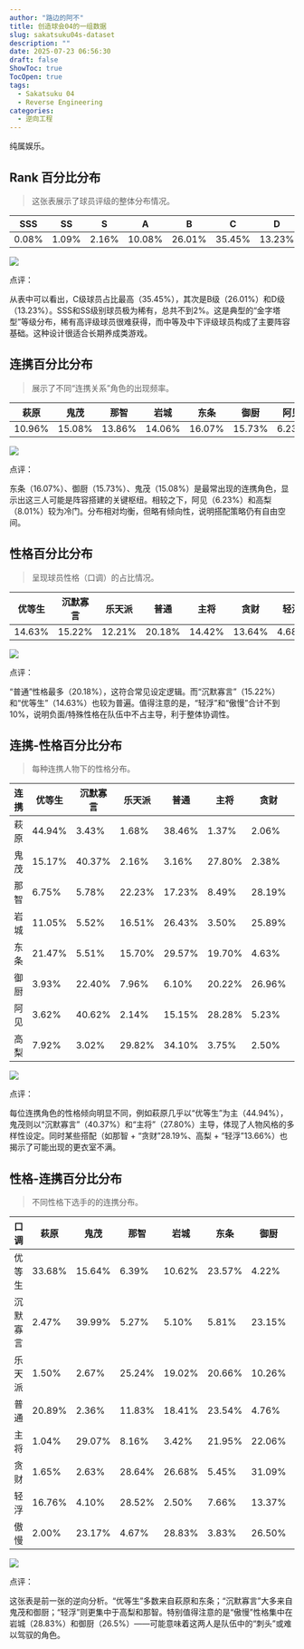 ```yaml
---
author: "路边的阿不"
title: 创造球会04的一组数据
slug: sakatsuku04s-dataset
description: ""
date: 2025-07-23 06:56:30
draft: false
ShowToc: true
TocOpen: true
tags:
  - Sakatsuku 04
  - Reverse Engineering
categories:
  - 逆向工程
---
```


纯属娱乐。

## Rank 百分比分布

> 这张表展示了球员评级的整体分布情况。


| SSS   | SS    | S     | A      | B      | C      | D      | E     | F     | G     | H     |
| ----- | ----- | ----- | ------ | ------ | ------ | ------ | ----- | ----- | ----- | ----- |
| 0.08% | 1.09% | 2.16% | 10.08% | 26.01% | 35.45% | 13.23% | 6.20% | 3.42% | 1.73% | 0.54% |

![](imgs/posts/2025-07-23-sakatsuku04s-dataset/image.png)

点评：

从表中可以看出，C级球员占比最高（35.45%），其次是B级（26.01%）和D级（13.23%）。SSS和SS级别球员极为稀有，总共不到2%。这是典型的“金字塔型”等级分布，稀有高评级球员很难获得，而中等及中下评级球员构成了主要阵容基础。这种设计很适合长期养成类游戏。


## 连携百分比分布

> 展示了不同“连携关系”角色的出现频率。


| 萩原 | 鬼茂 | 那智 | 岩城 | 东条 | 御厨 | 阿见 | 高梨 |
|------|------|------|------|------|------|------|------|
| 10.96% | 15.08% | 13.86% | 14.06% | 16.07% | 15.73% | 6.23% | 8.01% |

![](imgs/posts/2025-07-23-sakatsuku04s-dataset/image-1.png)

点评：

东条（16.07%）、御厨（15.73%）、鬼茂（15.08%）是最常出现的连携角色，显示出这三人可能是阵容搭建的关键枢纽。相较之下，阿见（6.23%）和高梨（8.01%）较为冷门。分布相对均衡，但略有倾向性，说明搭配策略仍有自由空间。


## 性格百分比分布

> 呈现球员性格（口调）的占比情况。

| 优等生 | 沉默寡言 | 乐天派 | 普通 | 主将 | 贪财 | 轻浮 | 傲慢 |
|--------|----------|--------|------|------|------|------|------|
| 14.63% | 15.22% | 12.21% | 20.18% | 14.42% | 13.64% | 4.68% | 5.01% |

![](imgs/posts/2025-07-23-sakatsuku04s-dataset/image-2.png)

点评：

“普通”性格最多（20.18%），这符合常见设定逻辑。而“沉默寡言”（15.22%）和“优等生”（14.63%）也较为普遍。值得注意的是，“轻浮”和“傲慢”合计不到10%，说明负面/特殊性格在队伍中不占主导，利于整体协调性。

## 连携-性格百分比分布

> 每种连携人物下的性格分布。

| 连携  | 优等生    | 沉默寡言   | 乐天派    | 普通     | 主将     | 贪财     | 轻浮     | 傲慢     |
| --- | ------ | ------ | ------ | ------ | ------ | ------ | ------ | ------ |
| 萩原  | 44.94% | 3.43%  | 1.68%  | 38.46% | 1.37%  | 2.06%  | 7.16%  | 0.91%  |
| 鬼茂  | 15.17% | 40.37% | 2.16%  | 3.16%  | 27.80% | 2.38%  | 1.27%  | 7.70%  |
| 那智  | 6.75%  | 5.78%  | 22.23% | 17.23% | 8.49%  | 28.19% | 9.64%  | 1.69%  |
| 岩城  | 11.05% | 5.52%  | 16.51% | 26.43% | 3.50%  | 25.89% | 0.83%  | 10.27% |
| 东条  | 21.47% | 5.51%  | 15.70% | 29.57% | 19.70% | 4.63%  | 2.23%  | 1.20%  |
| 御厨  | 3.93%  | 22.40% | 7.96%  | 6.10%  | 20.22% | 26.96% | 3.98%  | 8.44%  |
| 阿见  | 3.62%  | 40.62% | 2.14%  | 15.15% | 28.28% | 5.23%  | 2.82%  | 2.14%  |
| 高梨  | 7.92%  | 3.02%  | 29.82% | 34.10% | 3.75%  | 2.50%  | 13.66% | 5.21%  |

![](imgs/posts/2025-07-23-sakatsuku04s-dataset/image-3.png)

点评：

每位连携角色的性格倾向明显不同，例如萩原几乎以“优等生”为主（44.94%），鬼茂则以“沉默寡言”（40.37%）和“主将”（27.80%）主导，体现了人物风格的多样性设定。同时某些搭配（如那智 + “贪财”28.19%、高梨 + “轻浮”13.66%）也揭示了可能出现的更衣室不满。

## 性格-连携百分比分布

> 不同性格下选手的的连携分布。

| 口调   | 萩原     | 鬼茂     | 那智     | 岩城     | 东条     | 御厨     | 阿见     | 高梨     |
| ---- | ------ | ------ | ------ | ------ | ------ | ------ | ------ | ------ |
| 优等生  | 33.68% | 15.64% | 6.39%  | 10.62% | 23.57% | 4.22%  | 1.54%  | 4.34%  |
| 沉默寡言 | 2.47%  | 39.99% | 5.27%  | 5.10%  | 5.81%  | 23.15% | 16.62% | 1.59%  |
| 乐天派  | 1.50%  | 2.67%  | 25.24% | 19.02% | 20.66% | 10.26% | 1.09%  | 19.56% |
| 普通   | 20.89% | 2.36%  | 11.83% | 18.41% | 23.54% | 4.76%  | 4.68%  | 13.53% |
| 主将   | 1.04%  | 29.07% | 8.16%  | 3.42%  | 21.95% | 22.06% | 12.22% | 2.08%  |
| 贪财   | 1.65%  | 2.63%  | 28.64% | 26.68% | 5.45%  | 31.09% | 2.39%  | 1.47%  |
| 轻浮   | 16.76% | 4.10%  | 28.52% | 2.50%  | 7.66%  | 13.37% | 3.74%  | 23.35% |
| 傲慢   | 2.00%  | 23.17% | 4.67%  | 28.83% | 3.83%  | 26.50% | 2.67%  | 8.33%  |

![](imgs/posts/2025-07-23-sakatsuku04s-dataset/image-4.png)

点评：

这张表是前一张的逆向分析。“优等生”多数来自萩原和东条；“沉默寡言”大多来自鬼茂和御厨；“轻浮”则更集中于高梨和那智。特别值得注意的是“傲慢”性格集中在岩城（28.83%）和御厨（26.5%）——可能意味着这两人是队伍中的“刺头”或难以驾驭的角色。